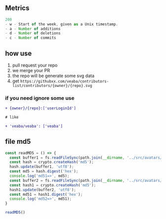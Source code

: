 ## Metrics

```js
200	
- w - Start of the week, given as a Unix timestamp.
- a - Number of additions
- d - Number of deletions
- c - Number of commits
```

##  how use 

1. pull request your repo 
2. we merge your PR
3. the repo will be generate some svg data
4. get `https://githubxx.com/veaba/contributors-list/contributors/{owner}/{repo}.svg`

### if you need ignore some use

```diff
+ {owner}/{repo}:['userLoginId']

# like

+ 'veaba/veaba': ['veaba']
```
## file md5

```js
const readMD5 = () => {
  const buffer1 = fs.readFileSync(path.join(__dirname, '../src/avatars/8652596.jpg'),'utf-8');
  const hash = crypto.createHash('md5');
  hash.update(buffer1, 'utf8');
  const md5 = hash.digest('hex');
  console.log('md51=>', md5);
  const buffer2 = fs.readFileSync(path.join(__dirname, '../src/avatars/8652596-1.jpg'),'utf-8');
  const hash1 = crypto.createHash('md5');
  hash1.update(buffer2, 'utf8');
  const md51 = hash1.digest('hex');
  console.log('md52=>', md51);
}

readMD5()
```